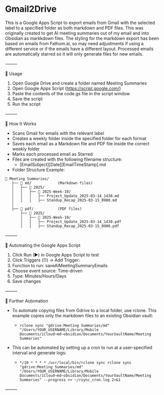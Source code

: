 # Gmail2Drive
This is a Google Apps Script to export emails from Gmail with the selected label to a specified folder as both markdown and PDF files. This was originally created to get AI meeting summaries out of my email and into Obsidian as markkdown files. The styling for the markdown export has been based on emails from Fathom.ai, so may need adjustments if using a different service or if the emails have a different layout. Processed emails are automatically starred so it will only generate files for new emails.

⸻

📌 Usage

1. Open Google Drive and create a folder named Meeting Summaries
2. Open Google Apps Script (https://script.google.com/)
3.	Paste the contents of the code.gs file in the script window
4.  Save the script
5.  Run the script

⸻

📌 How It Works

- Scans Gmail for emails with the relevant label
- Creates a weekly folder inside the specified folder for each format
- Saves each email as a Markdown file and PDF file inside the correct weekly folder
- Marks each processed email as Starred
- Files are created with the following filename structure:
  - [EmailSubject][Date][EmailTimeStamp].md
- Folder Structure Example:

```
📂 Meeting Summaries/
   ├── 📂 md/            (Markdown files)
   │   ├── 📂 2025/
   │   │   ├── 📂 2025-Week-10/
   │   │   │   ├── Project_Update_2025-03-14_1430.md
   │   │   │   ├── Standup_Recap_2025-03-15_0900.md
   │
   ├── 📂 pdf/           (PDF files)
       ├── 📂 2025/
       │   ├── 📂 2025-Week-10/
       │   │   ├── Project_Update_2025-03-14_1430.pdf
       │   │   ├── Standup_Recap_2025-03-15_0900.pdf
```

⸻

📌 Automating the Google Apps Script

1.	Click Run (▶) in Google Apps Script to test
2.	Click Triggers (⏰) → Add Trigger:
3.	Function to run: saveAIMeetingSummaryEmails
4.	Choose event source: Time-driven
5.	Type: Minutes/Hours/Days
6.	Save changes

⸻

📌 Further Automation

- To automate copying files from Gdrive to a local folder, use rclone. This example copies only the markdown files to an existing Obsidian vault:
  - `rclone sync "gdrive:Meeting Summaries/md" "/Users/YOUR_USERNAME/Library/Mobile Documents/iCloud~md~obsidian/Documents/YourVaultName/Meeting Summaries"`

- This can be automated by setting up a cron to run at a user-specified interval and generate logs:
  - `*/10 * * * * /usr/local/bin/rclone sync rclone sync "gdrive:Meeting Summaries/md" "/Users/YOUR_USERNAME/Library/Mobile Documents/iCloud~md~obsidian/Documents/YourVaultName/Meeting Summaries" --progress >> ~/rsync_cron.log 2>&1`

⸻

